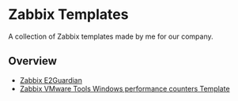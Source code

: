 # Zabbix Templates
A collection of Zabbix templates made by me for our company. 

## Overview
* [Zabbix E2Guardian](https://github.com/xenadmin/zabbix-templates/tree/master/zabbix-e2guardian)
* [Zabbix VMware Tools Windows performance counters Template](https://github.com/xenadmin/zabbix-templates/tree/master/zabbix-VMware%20Tools%20Windows%20performance%20counters)
